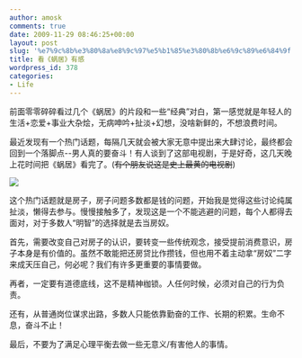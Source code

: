 ```yaml
---
author: amosk
comments: true
date: 2009-11-29 08:46:25+00:00
layout: post
slug: '%e7%9c%8b%e3%80%8a%e8%9c%97%e5%b1%85%e3%80%8b%e6%9c%89%e6%84%9f'
title: 看《蜗居》有感
wordpress_id: 378
categories:
- Life
---
```


前面零零碎碎看过几个《蜗居》的片段和一些“经典”对白，第一感觉就是年轻人的生活+恋爱+事业大杂烩，无病呻吟+扯淡+幻想，没啥新鲜的，不想浪费时间。

最近发现有一个热门话题，每隔几天就会被大家无意中提出来大肆讨论，最终都会回到一个落脚点--男人真的要奋斗！有人谈到了这部电视剧，于是好奇，这几天晚上花时间把《蜗居》看完了。(~~有个朋友说这是史上最黄的电视剧~~)


![](/pub/images/woju-dwelling-narrowness.jpg)



这个热门话题就是房子，房子问题多数都是钱的问题，开始我是觉得这些讨论纯属扯淡，懒得去参与。慢慢接触多了，发现这是一个不能逃避的问题，每个人都得去面对，对于多数人“明智”的选择就是去当房奴。

首先，需要改变自己对房子的认识，要转变一些传统观念，接受提前消费意识，房子本身是有价值的。虽然不敢能把还房贷比作攒钱，但也用不着主动拿“房奴”二字来成天压自己，何必呢？我们有许多更重要的事情要做。

再者，一定要有道德底线，这不是精神枷锁。人任何时候，必须对自己的行为负责。

还有，从普通岗位谋求出路，多数人只能依靠勤奋的工作、长期的积累。生命不息，奋斗不止！

最后，不要为了满足心理平衡去做一些无意义/有害他人的事情。
